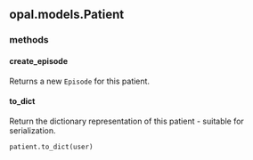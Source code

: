 ## opal.models.Patient

### methods

#### create_episode

Returns a new `Episode` for this patient.

#### to_dict

Return the dictionary representation of this patient - suitable for serialization.

    patient.to_dict(user)
